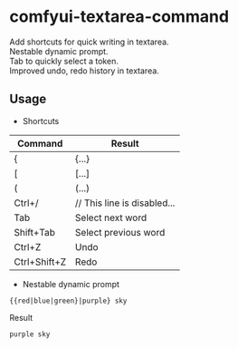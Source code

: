 # comfyui-textarea-command

Add shortcuts for quick writing in textarea.  
Nestable dynamic prompt.  
Tab to quickly select a token.  
Improved undo, redo history in textarea.  

## Usage  

- Shortcuts

| Command      | Result               |
|--------------|----------------------|
| \{            | \{...\}                |
| \[            | \[...\]                |
| \(            | \(...\)                |
| Ctrl+\/       | \/\/ This line is disabled... |
| Tab          | Select next word     |
| Shift+Tab    | Select previous word |
| Ctrl+Z       | Undo                 |
| Ctrl+Shift+Z | Redo                 |

- Nestable dynamic prompt

```
{{red|blue|green}|purple} sky
```

Result

```
purple sky
```